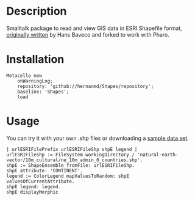 # Description

Smalltalk package to read and view GIS data in ESRI Shapefile format, [originally written](http://www.squeaksource.com/shapes.html) by Hans Baveco and forked to work with Pharo. 

# Installation

```smalltalk
Metacello new
	onWarningLog;
	repository: 'github://hernanmd/Shapes/repository';
	baseline: 'Shapes';
	load
```

# Usage

You can try it with your own .shp files or downloading a [sample data set](https://github.com/nvkelso/natural-earth-vector).

```smalltalk
| urlESRIFilePrefix urlESRIFileShp shpE legend |
urlESRIFileShp := FileSystem workingDirectory / 'natural-earth-vector/10m_cultural/ne_10m_admin_0_countries.shp'.
shpE := ShapeEnsemble fromFile: urlESRIFileShp.
shpE attribute: 'CONTINENT'.
legend := ColorLegend mapValuesToRandom: shpE valuesOfCurrentAttribute.
shpE legend: legend.
shpE displayMorphic
```
